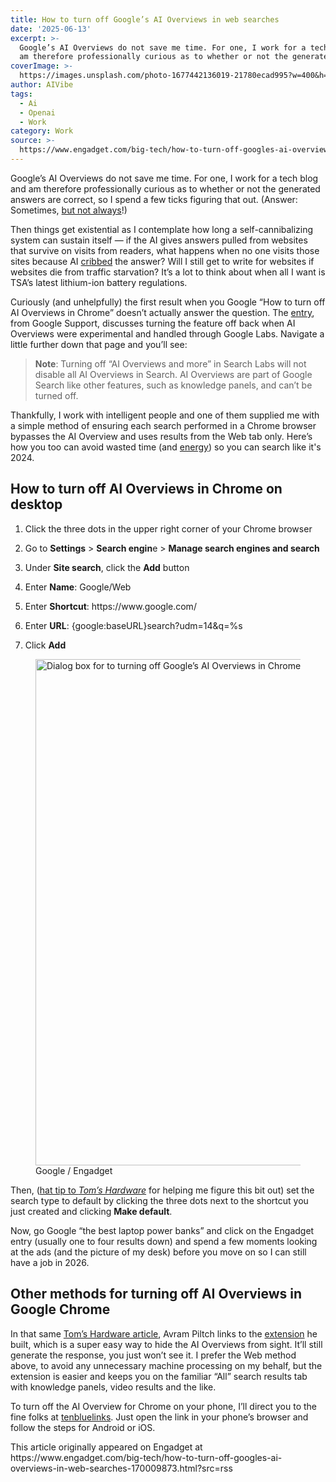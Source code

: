 ```yaml
---
title: How to turn off Google’s AI Overviews in web searches
date: '2025-06-13'
excerpt: >-
  Google’s AI Overviews do not save me time. For one, I work for a tech blog and
  am therefore professionally curious as to whether or not the generated...
coverImage: >-
  https://images.unsplash.com/photo-1677442136019-21780ecad995?w=400&h=200&fit=crop&auto=format
author: AIVibe
tags:
  - Ai
  - Openai
  - Work
category: Work
source: >-
  https://www.engadget.com/big-tech/how-to-turn-off-googles-ai-overviews-in-web-searches-170009873.html?src=rss
---
```

<p>Google’s AI Overviews do not save me time. For one, I work for a tech blog and am therefore professionally curious as to whether or not the generated answers are correct, so I spend a few ticks figuring that out. (Answer: Sometimes, <a data-i13n="cpos:1;pos:1" href="http://engadget.com/ai/you-can-trick-googles-ai-overviews-into-explaining-made-up-idioms-162816472.html">but not always</a>!)</p>
<p>Then things get existential as I contemplate how long a self-cannibalizing system can sustain itself — if the AI gives answers pulled from websites that survive on visits from readers, what happens when no one visits those sites because AI <a data-i13n="cpos:2;pos:1" href="https://www.engadget.com/ai/openai-and-google-ask-for-a-government-exemption-to-train-their-ai-models-on-copyrighted-material-212906990.html">cribbed</a> the answer? Will I still get to write for websites if websites die from traffic starvation? It’s a lot to think about when all I want is TSA’s latest lithium-ion battery regulations.</p>
<span id="end-legacy-contents"></span><p>Curiously (and unhelpfully) the first result when you Google “How to turn off AI Overviews in Chrome” doesn’t actually answer the question. The <a data-i13n="cpos:3;pos:1" href="https://support.google.com/websearch/answer/13572151?hl=en&amp;co=GENIE.Platform%3DDesktop">entry</a>, from Google Support, discusses turning the feature off back when AI Overviews were experimental and handled through Google Labs. Navigate a little further down that page and you’ll see:</p>
<blockquote><p><strong>Note</strong>: Turning off “AI Overviews and more” in Search Labs will not disable all AI Overviews in Search. AI Overviews are part of Google Search like other features, such as knowledge panels, and can’t be turned off.</p></blockquote>
<p>Thankfully, I work with intelligent people and one of them supplied me with a simple method of ensuring each search performed in a Chrome browser bypasses the AI Overview and uses results from the Web tab only. Here’s how you too can avoid wasted time (and <a data-i13n="cpos:4;pos:1" href="https://www.scientificamerican.com/article/what-do-googles-ai-answers-cost-the-environment/">energy</a>) so you can search like it&#39;s 2024.</p>
<h2 id="jump-link-how-to-turn-off-ai-overviews-in-chrome-on-desktop">How to turn off AI Overviews in Chrome on desktop</h2>
<ol>
<li><p>Click the three dots in the upper right corner of your Chrome browser</p></li>
<li><p>Go to <strong>Settings</strong> &gt; <strong>Search engin</strong>e &gt; <strong>Manage search engines and search</strong></p></li>
<li><p>Under <strong>Site search</strong>, click the <strong>Add</strong> button</p></li>
<li><p>Enter <strong>Name</strong>: Google/Web</p></li>
<li><p>Enter <strong>Shortcut</strong>: https://www.google.com/</p></li>
<li><p>Enter <strong>URL</strong>: {google:baseURL}search?udm=14&amp;q=%s</p></li>
<li><p>Click <strong>Add</strong></p></li>
</ol>
<figure><img src="https://s.yimg.com/os/creatr-uploaded-images/2025-06/86ceedf0-4805-11f0-9d7f-860fde747c1d" data-crop-orig-src="https://s.yimg.com/os/creatr-uploaded-images/2025-06/86ceedf0-4805-11f0-9d7f-860fde747c1d" style="height:810px;width:1440px;" alt="Dialog box for to turning off Google&#x002019;s AI Overviews in Chrome" data-uuid="48a236e7-89ab-3542-b8be-c0d44ff15604"><figcaption></figcaption><div class="photo-credit">Google / Engadget</div></figure>

<p>Then, (<a data-i13n="cpos:5;pos:1" href="https://www.tomshardware.com/how-to/block-google-ai-overviews">hat tip to <em>Tom’s Hardware</em></a> for helping me figure this bit out) set the search type to default by clicking the three dots next to the shortcut you just created and clicking <strong>Make default</strong>.</p>
<p>Now, go Google “the best laptop power banks” and click on the Engadget entry (usually one to four results down) and spend a few moments looking at the ads (and the picture of my desk) before you move on so I can still have a job in 2026.</p>
<h2 id="jump-link-other-methods-for-turning-off-ai-overviews-in-google-chrome">Other methods for turning off AI Overviews in Google Chrome</h2>
<p>In that same <a data-i13n="cpos:6;pos:1" href="https://www.tomshardware.com/how-to/block-google-ai-overviews">Tom’s Hardware article</a>, Avram Piltch links to the <a data-i13n="cpos:7;pos:1" href="https://chromewebstore.google.com/detail/bye-bye-google-ai-turn-of/imllolhfajlbkpheaapjocclpppchggc">extension</a> he built, which is a super easy way to hide the AI Overviews from sight. It’ll still generate the response, you just won’t see it. I prefer the Web method above, to avoid any unnecessary machine processing on my behalf, but the extension is easier and keeps you on the familiar “All” search results tab with knowledge panels, video results and the like.</p>
<p>To turn off the AI Overview for Chrome on your phone, I’ll direct you to the fine folks at <a data-i13n="cpos:8;pos:1" href="http://tenbluelinks.org/">tenbluelinks</a>. Just open the link in your phone’s browser and follow the steps for Android or iOS.</p>This article originally appeared on Engadget at https://www.engadget.com/big-tech/how-to-turn-off-googles-ai-overviews-in-web-searches-170009873.html?src=rss
